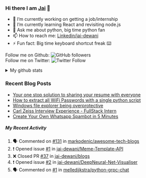 
### Hi there I am [Jai](https://jaid.tech) 👋

- 🔭 I’m currently working on getting a job/internship
- 🌱 I’m currently learning React and revisiting node.js
- 💬 Ask me about python, big time python fan 
- 📫 How to reach me: [Linkedin/jai-dewani](https://www.linkedin.com/in/jai-dewani)
- ⚡ Fun fact: Big time keyboard shortcut freak :keyboard:

Follow me on Github: ![GitHub followers](https://img.shields.io/github/followers/jai-dewani?label=Follow&style=social)  
Follow me on Twitter: ![Twitter Follow](https://img.shields.io/twitter/follow/jai_dewani?label=Follow&style=social)  

<details>
  <summary>My github stats</summary>
  &nbsp;&nbsp;&nbsp;&nbsp;<img src="https://github-readme-stats.vercel.app/api?username=jai-dewani">
</details>  

### Recent Blog Posts
<!-- BLOG-POST-LIST:START -->
- [Your one stop solution to sharing your resume with everyone](https://jai-dewani.github.io/blogs/one-stop-solution-to-sharing-your-resume/)
- [How to extract all WiFi Passwords with a single python script](https://jai-dewani.github.io/blogs/extract-wifi-passwords/)
- [Windows file explorer being overprotective](https://jai-dewani.github.io/blogs/windows-file-structure/)
- [Carl Zeiss Interview Experience - FullStack Intern](https://jai-dewani.github.io/blogs/carl-zeiss-interview-experience/)
- [Create Your Own Whatsapp Spambot in 5 Minutes](https://jai-dewani.github.io/blogs/automate-whatsapp/)
<!-- BLOG-POST-LIST:END -->

##### My Recent Activity
<!--START_SECTION:activity-->
1. 🗣 Commented on [#131](https://github.com/markodenic/awesome-tech-blogs/issues/131) in [markodenic/awesome-tech-blogs](https://github.com/markodenic/awesome-tech-blogs)
2. ❗️ Opened issue [#1](https://github.com/jai-dewani/Meme-Template-API/issues/1) in [jai-dewani/Meme-Template-API](https://github.com/jai-dewani/Meme-Template-API)
3. ❌ Closed PR [#37](https://github.com/jai-dewani/blogs/pull/37) in [jai-dewani/blogs](https://github.com/jai-dewani/blogs)
4. ❗️ Opened issue [#2](https://github.com/jai-dewani/DeepNeural-Net-Visualiser/issues/2) in [jai-dewani/DeepNeural-Net-Visualiser](https://github.com/jai-dewani/DeepNeural-Net-Visualiser)
5. 🗣 Commented on [#1](https://github.com/melledijkstra/python-grpc-chat/issues/1) in [melledijkstra/python-grpc-chat](https://github.com/melledijkstra/python-grpc-chat)
<!--END_SECTION:activity-->
